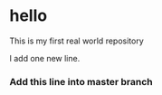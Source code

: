 # hello
This is my first real world repository

I add one new line.

### Add this line into master branch
